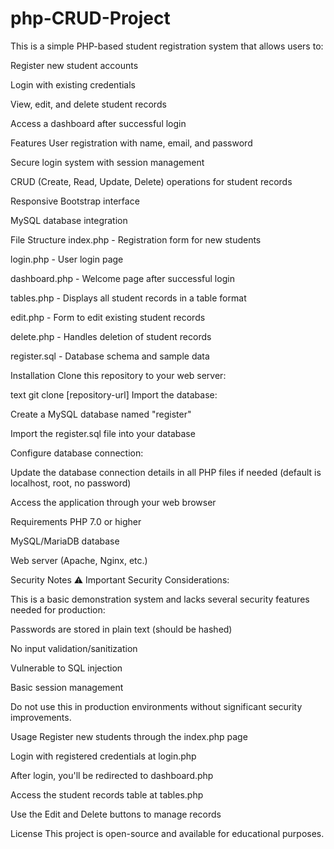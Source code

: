# php-CRUD-Project
This is a simple PHP-based student registration system that allows users to:

Register new student accounts

Login with existing credentials

View, edit, and delete student records

Access a dashboard after successful login

Features
User registration with name, email, and password

Secure login system with session management

CRUD (Create, Read, Update, Delete) operations for student records

Responsive Bootstrap interface

MySQL database integration

File Structure
index.php - Registration form for new students

login.php - User login page

dashboard.php - Welcome page after successful login

tables.php - Displays all student records in a table format

edit.php - Form to edit existing student records

delete.php - Handles deletion of student records

register.sql - Database schema and sample data

Installation
Clone this repository to your web server:

text
git clone [repository-url]
Import the database:

Create a MySQL database named "register"

Import the register.sql file into your database

Configure database connection:

Update the database connection details in all PHP files if needed (default is localhost, root, no password)

Access the application through your web browser

Requirements
PHP 7.0 or higher

MySQL/MariaDB database

Web server (Apache, Nginx, etc.)

Security Notes
⚠️ Important Security Considerations:

This is a basic demonstration system and lacks several security features needed for production:

Passwords are stored in plain text (should be hashed)

No input validation/sanitization

Vulnerable to SQL injection

Basic session management

Do not use this in production environments without significant security improvements.

Usage
Register new students through the index.php page

Login with registered credentials at login.php

After login, you'll be redirected to dashboard.php

Access the student records table at tables.php

Use the Edit and Delete buttons to manage records

License
This project is open-source and available for educational purposes.
